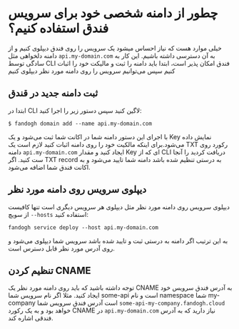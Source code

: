 # چطور از دامنه شخصی خود برای سرویس فندق استفاده کنیم؟

خیلی موارد هست که نیاز احساس میشود یک سرویس را روی فندق دیپلوی کنیم و از دامنه دلخواهی مثل
`api.my-domain.com`
به آن دسترسی داشته باشیم.
این کار به سادگی توسط CLI فندق امکان پذیر است، ابتدا باید دامنه را ثبت و مالیکت خود را اثبات کنیم سپس می‌توانیم سرویس را روی دامنه مورد نظر دیپلوی کنیم

## ثبت دامنه جدید در قندق
ابتدا در CLI ‌لاگین کنید سپس دستور زیر را اجرا کنید:
```
$ fandogh domain add --name api.my-domain.com
```

با اجرای این دستور دامنه شما در اکانت شما ثبت می‌شود و یک Key ‌نمایش داده می‌شود.برای اینکه مالکیت خود را روی دامنه اثبات کنید لازم است یک TXT رکورد روی دامنه  `api.my-domain.com` ایجاد کنید و مقدار Key ای که از CLI دریافت کردید را آنجا ست کنید.
اگر TXT record ‌به درستی تنظیم شده باشد دامنه شما تایید می‌شود و به اکانت فندق شما اضافه می‌شود.

## دیپلوی سرویس روی دامنه مورد نظر

دیپلوی سرویس روی دامنه مورد نظر مثل دیپلوی هر سرویس دیگری است تنها کافیست از سویچ `--hosts‍‍‍` استفاده کنید:
```
fandogh service deploy --host api.my-domain.com

```

به این ترتیب اگر دامنه به درستی ثبت و تایید شده باشد سرویس شما دیپلوی می‌شود و روی آدرس مورد نظر قابل دسترس است.

## تنظیم کردن CNAME
توجه داشته باشید که باید روی دامنه مورد نظر یک CNAME  به آدرس فندق سرویس خود ایجاد کنید.
مثلا اگر نام سرویس شما some-api  است و نام namespace شما my-company است آدرس فندق سرویس شما
 `some-api-my-company.fandogh.cloud` خواهد بود و به یک رکورد CNAME در `api.my-domain.com` ‌نیاز دارید که به آدرس فندقی اشاره کند.



